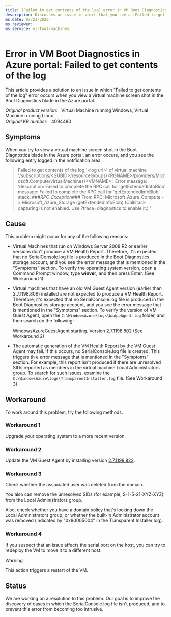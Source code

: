 ```yaml
---
title: (Failed to get contents of the log) error in VM Boot Diagnostics in Azure portal
description: Discusses an issue in which that you see a (Failed to get contents of the log) error in VM Boot Diagnostics in Azure portal.
ms.date: 07/21/2020
ms.reviewer: 
ms.service: virtual-machines
---
```

# Error in VM Boot Diagnostics in Azure portal: Failed to get contents of the log

This article provides a solution to an issue in which "Failed to get contents of the log" error occurs when you view a virtual machine screen shot in the Boot Diagnostics blade in the Azure portal.

_Original product version:_ &nbsp; Virtual Machine running Windows, Virtual Machine running Linux  
_Original KB number:_ &nbsp; 4094480

## Symptoms

When you try to view a virtual machine screen shot in the Boot Diagnostics blade in the Azure portal, an error occurs, and you see the following entry logged in the notification area: 

> Failed to get contents of the log '\<log url>' of virtual machine '/subscriptions/\<SUBID>/resourceGroups/\<RGNAME>/providers/Microsoft.Compute/virtualMachines/\<VMNAME>'. Error message: 'description: Failed to complete the RPC call for 'getExtendedInfoBlob' message: Failed to complete the RPC call for 'getExtendedInfoBlob' stack: ###_RPC_Exception_### From RPC: Microsoft_Azure_Compute -> Microsoft_Azure_Storage (getExtendedInfoBlob) (Callstack capturing is not enabled. Use ?trace=diagnostics to enable it.) '

## Cause

This problem might occur for any of the following reasons:

- Virtual Machines that run on Windows Server 2008 R2 or earlier versions don't produce a VM Health Report. Therefore, it's expected that no SerialConsole.log file is produced in the Boot Diagnostics storage account, and you see the error message that is mentioned in the "Symptoms" section. To verify the operating system version, open a Command Prompt window, type **winver**, and then press Enter. (See Workaround 1)

- Virtual machines that have an old VM Guest Agent version (earlier than 2.7.1198.806) installed are not expected to produce a VM Health Report. Therefore, it's expected that no SerialConsole.log file is produced in the Boot Diagnostics storage account, and you see the error message that is mentioned in the "Symptoms" section. To verify the version of VM Guest Agent, open the `C:\WindowsAzure\logs\WaAppAgent.log` folder, and then search on the following:

    WindowsAzureGuestAgent starting. Version 2.7.1198.802 
    (See Workaround 2)

- The automatic generation of the VM Health Report by the VM Guest Agent may fail. If this occurs, no SerialConsole.log file is created. This triggers th e error message that is mentioned in the "Symptoms" section. For example, this report isn't produced if there are unresolved SIDs reported as members in the virtual machine Local Administrators group. To search for such issues, examine the `C:\WindowsAzure\logs\TransparentInstaller.log` file. 
(See Workaround 3)

## Workaround

To work around this problem, try the following methods. 

### Workaround 1

Upgrade your operating system to a more recent version.

### Workaround 2

Update the VM Guest Agent by installing version [2.7.1198.822](https://go.microsoft.com/fwlink/?LinkID=394789&clcid=0x409).

### Workaround 3  

Check whether the associated user was deleted from the domain.

You also can remove the unresolved SIDs (for example, S-1-5-21-XYZ-XYZ) from the Local Administrators group.

Also, check whether you have a domain policy that's locking down the Local Administrators group, or whether the built-in Administrator account was removed (indicated by "0x80005004" in the Transparent Installer log). 

### Workaround 4

If you suspect that an issue affects the serial port on the host, you can try to redeploy the VM to move it to a different host.

> [!WARNING]
> This action triggers a restart of the VM. 

## Status

We are working on a resolution to this problem. Our goal is to improve the discovery of cases in which the SerialConsole.log file isn't produced, and to prevent this error from becoming too intrusive.
